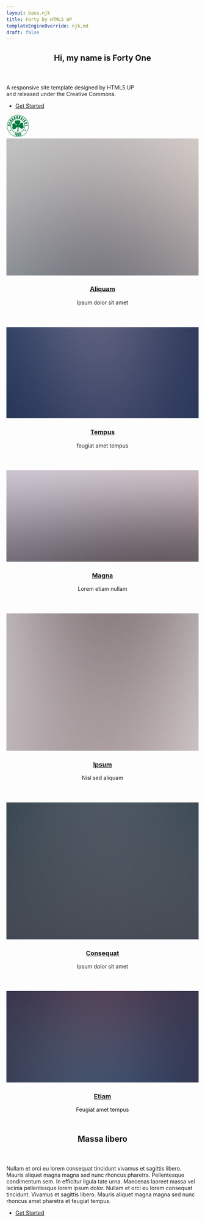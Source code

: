 ```yaml
---
layout: base.njk
title: Forty by HTML5 UP
templateEngineOverride: njk,md
draft: false
---
```

<!-- Banner -->

<section id="banner" class="major">
    <div class="inner">
        <header class="major">
            <h1>Hi, my name is Forty One</h1>
        </header>
        <div class="content">
            <p>A responsive site template designed by HTML5 UP<br />
            and released under the Creative Commons.</p>
            <ul class="actions">
                <li><a href="#one" class="button next scrolly">Get Started</a></li>
            </ul>
<img src="/assets/images/Panathinaikos-football-seal.png" alt="" />
        </div>
    </div>
</section>

<!-- Main -->

<div id="main">
    <section id="one" class="tiles">
        <article>
            <span class="image">
                <img src="/assets/images/pic01.jpg" alt="" />
            </span>
            <header class="major">
                <h3><a href="/landing/" class="link">Aliquam</a></h3>
                <p>Ipsum dolor sit amet</p>
            </header>
        </article>
        <article>
            <span class="image">
                <img src="/assets/images/pic02.jpg" alt="" />
            </span>
            <header class="major">
                <h3><a href="landing.html" class="link">Tempus</a></h3>
                <p>feugiat amet tempus</p>
            </header>
        </article>
        <article>
            <span class="image">
                <img src="/assets/images/pic03.jpg" alt="" />
            </span>
            <header class="major">
                <h3><a href="landing.html" class="link">Magna</a></h3>
                <p>Lorem etiam nullam</p>
            </header>
        </article>
        <article>
            <span class="image">
                <img src="/assets/images/pic04.jpg" alt="" />
            </span>
            <header class="major">
                <h3><a href="landing.html" class="link">Ipsum</a></h3>
                <p>Nisl sed aliquam</p>
            </header>
        </article>
        <article>
            <span class="image">
                <img src="/assets/images/pic05.jpg" alt="" />
            </span>
            <header class="major">
                <h3><a href="landing.html" class="link">Consequat</a></h3>
                <p>Ipsum dolor sit amet</p>
            </header>
        </article>
        <article>
            <span class="image">
                <img src="/assets/images/pic06.jpg" alt="" />
            </span>
            <header class="major">
                <h3><a href="landing.html" class="link">Etiam</a></h3>
                <p>Feugiat amet tempus</p>
            </header>
        </article>
    </section>
    <section id="two">
        <div class="inner">
            <header class="major">
                <h2>Massa libero</h2>
            </header>
            <p>Nullam et orci eu lorem consequat tincidunt vivamus et sagittis libero. Mauris aliquet magna magna sed nunc rhoncus pharetra. Pellentesque condimentum sem. In efficitur ligula tate urna. Maecenas laoreet massa vel lacinia pellentesque lorem ipsum dolor. Nullam et orci eu lorem consequat tincidunt. Vivamus et sagittis libero. Mauris aliquet magna magna sed nunc rhoncus amet pharetra et feugiat tempus.</p>
            <ul class="actions">
                <li><a href="landing.html" class="button next">Get Started</a></li>
            </ul>
        </div>
    </section>
</div>